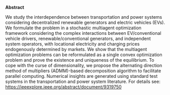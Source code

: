**Abstract**

We study the interdependence between transportation and power systems considering decentralized renewable generators and electric vehicles (EVs). We formulate the problem in a stochastic multiagent optimization framework considering the complex interactions between EV/conventional vehicle drivers, renewable/conventional generators, and independent system operators, with locational electricity and charging prices endogenously determined by markets. We show that the multiagent optimization problems can be reformulated as a single convex optimization problem and prove the existence and uniqueness of the equilibrium. To cope with the curse of dimensionality, we propose the alternating direction method of multipliers (ADMM)-based decomposition algorithm to facilitate parallel computing. Numerical insights are generated using standard test systems in the transportation and power system literature. For details see: https://ieeexplore.ieee.org/abstract/document/9319750

